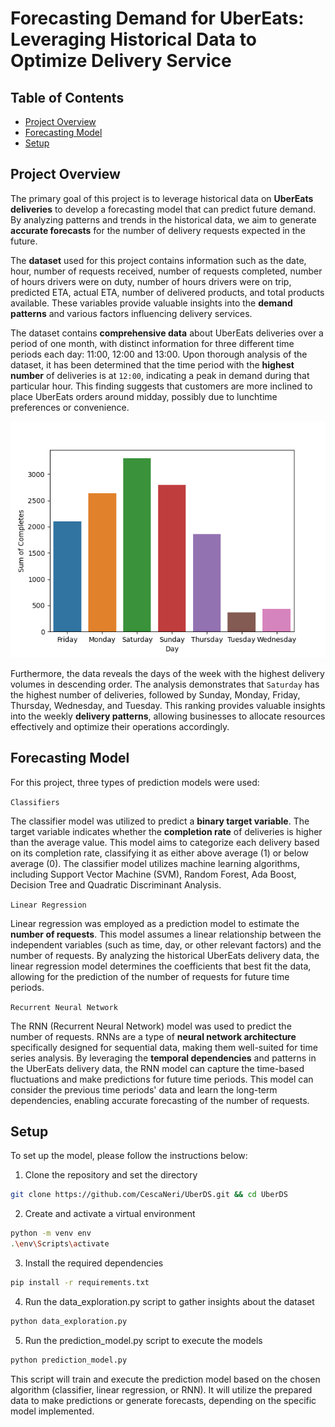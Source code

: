 # Forecasting Demand for UberEats: Leveraging Historical Data to Optimize Delivery Service

## Table of Contents
- [Project Overview](#project-overview)
- [Forecasting Model](#forecasting-model)
- [Setup](#setup)

## Project Overview

The primary goal of this project is to leverage historical data on **UberEats deliveries** to develop a forecasting model that can predict future demand. By analyzing patterns and trends in the historical data, we aim to generate **accurate forecasts** for the number of delivery requests expected in the future.

The **dataset** used for this project contains information such as the date, hour, number of requests received, number of requests completed, number of hours drivers were on duty, number of hours drivers were on trip, predicted ETA, actual ETA, number of delivered products, and total products available. These variables provide valuable insights into the **demand patterns** and various factors influencing delivery services.

The dataset contains **comprehensive data** about UberEats deliveries over a period of one month, with distinct information for three different time periods each day: 11:00, 12:00 and 13:00.
Upon thorough analysis of the dataset, it has been determined that the time period with the **highest number** of deliveries is at `12:00`, indicating a peak in demand during that particular hour. This finding suggests that customers are more inclined to place UberEats orders around midday, possibly due to lunchtime preferences or convenience. 

![histogram](plot/histo0.png)

Furthermore, the data reveals the days of the week with the highest delivery volumes in descending order. 
The analysis demonstrates that `Saturday` has the highest number of deliveries, followed by Sunday, Monday, Friday, Thursday, Wednesday, and Tuesday. This ranking provides valuable insights into the weekly **delivery patterns**, allowing businesses to allocate resources effectively and optimize their operations accordingly.

## Forecasting Model

For this project, three types of prediction models were used:

`Classifiers`

The classifier model was utilized to predict a **binary target variable**. The target variable indicates whether the **completion rate** of deliveries is higher than the average value. This model aims to categorize each delivery based on its completion rate, classifying it as either above average (1) or below average (0). The classifier model utilizes machine learning algorithms, including Support Vector Machine (SVM), Random Forest, Ada Boost, Decision Tree and Quadratic Discriminant Analysis.

`Linear Regression`

Linear regression was employed as a prediction model to estimate the **number of requests**. This model assumes a linear relationship between the independent variables (such as time, day, or other relevant factors) and the number of requests. By analyzing the historical UberEats delivery data, the linear regression model determines the coefficients that best fit the data, allowing for the prediction of the number of requests for future time periods.

`Recurrent Neural Network`

The RNN (Recurrent Neural Network) model was used to predict the number of requests. RNNs are a type of **neural network architecture** specifically designed for sequential data, making them well-suited for time series analysis. By leveraging the **temporal dependencies** and patterns in the UberEats delivery data, the RNN model can capture the time-based fluctuations and make predictions for future time periods. This model can consider the previous time periods' data and learn the long-term dependencies, enabling accurate forecasting of the number of requests.

## Setup

To set up the model, please follow the instructions below:

1. Clone the repository and set the directory 

```bash
git clone https://github.com/CescaNeri/UberDS.git && cd UberDS
```

2. Create and activate a virtual environment

```bash
python -m venv env
.\env\Scripts\activate
```

3. Install the required dependencies

```bash
pip install -r requirements.txt
```

4. Run the data_exploration.py script to gather insights about the dataset

```bash
python data_exploration.py
```

5. Run the prediction_model.py script to execute the models

```bash
python prediction_model.py
```

This script will train and execute the prediction model based on the chosen algorithm (classifier, linear regression, or RNN). It will utilize the prepared data to make predictions or generate forecasts, depending on the specific model implemented.


